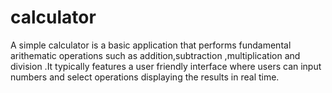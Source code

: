 # calculator
A simple calculator is a basic application that performs fundamental arithematic operations such as addition,subtraction ,multiplication and division .It typically features a user friendly interface where users can input numbers and select operations displaying the results in real time.
